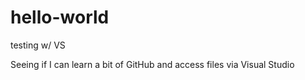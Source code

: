 # hello-world
testing w/ VS

Seeing if I can learn a bit of GitHub and access files via Visual Studio

